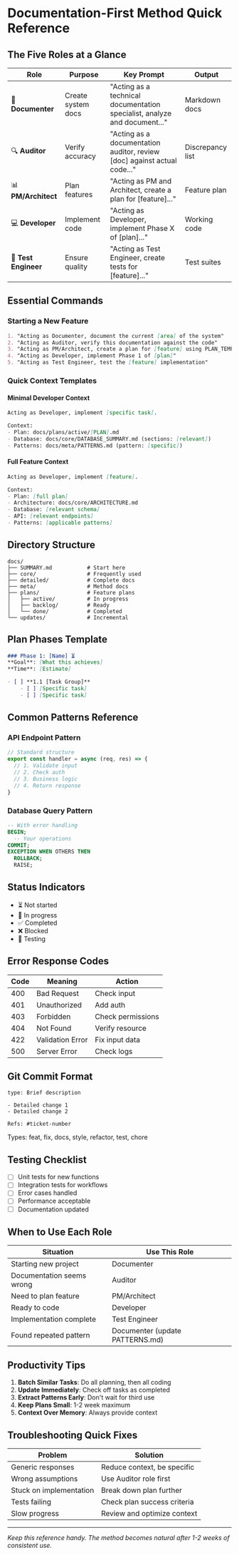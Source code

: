 # Documentation-First Method Quick Reference

## The Five Roles at a Glance

| Role | Purpose | Key Prompt | Output |
|------|---------|-----------|--------|
| 📝 **Documenter** | Create system docs | "Acting as a technical documentation specialist, analyze and document..." | Markdown docs |
| 🔍 **Auditor** | Verify accuracy | "Acting as a documentation auditor, review [doc] against actual code..." | Discrepancy list |
| 📊 **PM/Architect** | Plan features | "Acting as PM and Architect, create a plan for [feature]..." | Feature plan |
| 💻 **Developer** | Implement code | "Acting as Developer, implement Phase X of [plan]..." | Working code |
| 🧪 **Test Engineer** | Ensure quality | "Acting as Test Engineer, create tests for [feature]..." | Test suites |

## Essential Commands

### Starting a New Feature
```markdown
1. "Acting as Documenter, document the current [area] of the system"
2. "Acting as Auditor, verify this documentation against the code"
3. "Acting as PM/Architect, create a plan for [feature] using PLAN_TEMPLATE.md"
4. "Acting as Developer, implement Phase 1 of [plan]"
5. "Acting as Test Engineer, test the [feature] implementation"
```

### Quick Context Templates

#### Minimal Developer Context
```markdown
Acting as Developer, implement [specific task].

Context:
- Plan: docs/plans/active/[PLAN].md
- Database: docs/core/DATABASE_SUMMARY.md (sections: [relevant])
- Patterns: docs/meta/PATTERNS.md (pattern: [specific])
```

#### Full Feature Context
```markdown
Acting as Developer, implement [feature].

Context:
- Plan: [full plan]
- Architecture: docs/core/ARCHITECTURE.md
- Database: [relevant schema]
- API: [relevant endpoints]
- Patterns: [applicable patterns]
```

## Directory Structure
```
docs/
├── SUMMARY.md           # Start here
├── core/                # Frequently used
├── detailed/            # Complete docs
├── meta/                # Method docs
├── plans/               # Feature plans
│   ├── active/          # In progress
│   ├── backlog/         # Ready
│   └── done/            # Completed
└── updates/             # Incremental
```

## Plan Phases Template
```markdown
### Phase 1: [Name] ⏳
**Goal**: [What this achieves]
**Time**: [Estimate]

- [ ] **1.1 [Task Group]**
    - [ ] [Specific task]
    - [ ] [Specific task]
```

## Common Patterns Reference

### API Endpoint Pattern
```typescript
// Standard structure
export const handler = async (req, res) => {
  // 1. Validate input
  // 2. Check auth
  // 3. Business logic
  // 4. Return response
}
```

### Database Query Pattern
```sql
-- With error handling
BEGIN;
  -- Your operations
COMMIT;
EXCEPTION WHEN OTHERS THEN
  ROLLBACK;
  RAISE;
```

## Status Indicators
- ⏳ Not started
- 🚧 In progress
- ✅ Completed
- ❌ Blocked
- 🧪 Testing

## Error Response Codes
| Code | Meaning | Action |
|------|---------|--------|
| 400 | Bad Request | Check input |
| 401 | Unauthorized | Add auth |
| 403 | Forbidden | Check permissions |
| 404 | Not Found | Verify resource |
| 422 | Validation Error | Fix input data |
| 500 | Server Error | Check logs |

## Git Commit Format
```
type: Brief description

- Detailed change 1
- Detailed change 2

Refs: #ticket-number
```

Types: feat, fix, docs, style, refactor, test, chore

## Testing Checklist
- [ ] Unit tests for new functions
- [ ] Integration tests for workflows
- [ ] Error cases handled
- [ ] Performance acceptable
- [ ] Documentation updated

## When to Use Each Role

| Situation | Use This Role |
|-----------|---------------|
| Starting new project | Documenter |
| Documentation seems wrong | Auditor |
| Need to plan feature | PM/Architect |
| Ready to code | Developer |
| Implementation complete | Test Engineer |
| Found repeated pattern | Documenter (update PATTERNS.md) |

## Productivity Tips

1. **Batch Similar Tasks**: Do all planning, then all coding
2. **Update Immediately**: Check off tasks as completed
3. **Extract Patterns Early**: Don't wait for third use
4. **Keep Plans Small**: 1-2 week maximum
5. **Context Over Memory**: Always provide context

## Troubleshooting Quick Fixes

| Problem | Solution |
|---------|----------|
| Generic responses | Reduce context, be specific |
| Wrong assumptions | Use Auditor role first |
| Stuck on implementation | Break down plan further |
| Tests failing | Check plan success criteria |
| Slow progress | Review and optimize context |

---

*Keep this reference handy. The method becomes natural after 1-2 weeks of consistent use.*